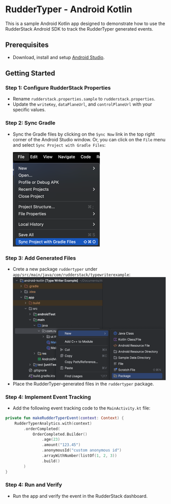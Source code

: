 # RudderTyper - Android Kotlin

This is a sample Android Kotlin app designed to demonstrate how to use the RudderStack Android SDK to track the RudderTyper generated events.

## Prerequisites

- Download, install and setup [Android Studio](https://developer.android.com/studio/install).

## Getting Started

### Step 1: Configure RudderStack Properties
- Rename `rudderstack.properties.sample` to `rudderstack.properties`.
- Update the `writeKey`, `dataPlaneUrl`, and `controlPlaneUrl` with your specific values.

### Step 2: Sync Gradle

- Sync the Gradle files by clicking on the `Sync Now` link in the top right corner of the Android Studio window. Or, you can click on the `File` menu and select `Sync Project with Gradle Files`:

    ![syncGradle](images/syncGradle.png)

### Step 3: Add Generated Files
- Crete a new package `ruddertyper` under `app/src/main/java/com/rudderstack/typewriterexample`:
    ![createNewRudderTyperPackage.png](images/createNewRudderTyperPackage.png)
- Place the RudderTyper-generated files in the `ruddertyper` package.

### Step 4: Implement Event Tracking
- Add the following event tracking code to the `MainActivity.kt` file:

```kotlin
private fun makeRudderTyperEvent(context: Context) {
    RudderTyperAnalytics.with(context)
        .orderCompleted(
            OrderCompleted.Builder()
                .age(23)
                .amount("123.45")
                .anonymousId("custom anonymous id")
                .arrayWithNumber(listOf(1, 2, 3))
                .build()
        )
}
```

### Step 4: Run and Verify
- Run the app and verify the event in the RudderStack dashboard.
